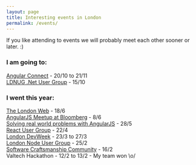 ```yaml
---
layout: page
title: Interesting events in London
permalink: /events/
---
```

If you like attending to events we will probably meet each other sooner or later. :)

### I am going to:
[Angular Connect](http://angularconnect.com/) - 20/10 to 21/11
<br>[LDNUG .Net User Group](http://www.meetup.com/London-NET-User-Group/events/225418416/) - 15/10

### I went this year:
[The London Web](http://www.meetup.com/londonweb/events/194463862/) - 18/6
<br>[AngularJS Meetup at Bloomberg](http://www.meetup.com/AngularJS-London/events/222822606/) - 8/6
<br>[Solving real world problems with AngularJS](http://www.meetup.com/AngularJS-London-BYOP/events/222500091/) - 28/5
<br>[React User Group](http://www.meetup.com/London-React-User-Group/events/221724860/) - 22/4
<br>[London DevWeek](http://devweek.com/) - 23/3 to 27/3
<br>[London Node User Group](http://lanyrd.com/2015/lnug-february/) - 25/2
<br>[Software Craftsmanship Community](http://www.meetup.com/london-software-craftsmanship/events/220459894/) - 16/2
<br>Valtech Hackathon - 12/2 to 13/2 - My team won \o/